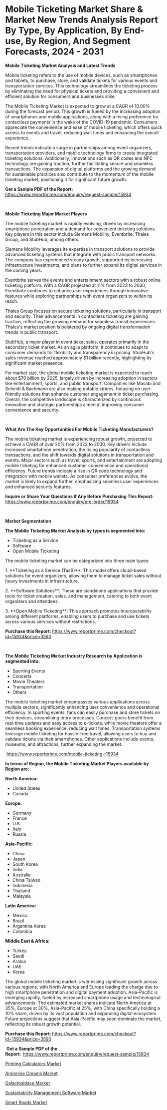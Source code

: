 <p><h1>Mobile Ticketing Market Share & Market New Trends Analysis Report By Type, By Application, By End-use, By Region, And Segment Forecasts, 2024 - 2031</h1></p><p><strong>Mobile Ticketing Market Analysis and Latest Trends</strong></p>
<p><p>Mobile ticketing refers to the use of mobile devices, such as smartphones and tablets, to purchase, store, and validate tickets for various events and transportation services. This technology streamlines the ticketing process by eliminating the need for physical tickets and providing a convenient and efficient solution for consumers and businesses alike.</p><p>The Mobile Ticketing Market is expected to grow at a CAGR of 10.00% during the forecast period. This growth is fueled by the increasing adoption of smartphones and mobile applications, along with a rising preference for contactless payments in the wake of the COVID-19 pandemic. Consumers appreciate the convenience and ease of mobile ticketing, which offers quick access to events and travel, reducing wait times and enhancing the overall experience.</p><p>Recent trends indicate a surge in partnerships among event organizers, transportation providers, and mobile technology firms to create integrated ticketing solutions. Additionally, innovations such as QR codes and NFC technology are gaining traction, further facilitating secure and seamless transactions. The expansion of digital platforms and the growing demand for sustainable practices also contribute to the momentum of the mobile ticketing market, positioning it for significant future growth.</p></p>
<p><strong>Get a Sample PDF of the Report:&nbsp;</strong> <a href="https://www.reportprime.com/enquiry/request-sample/15934?utm_campaign=1159&utm_medium=2&utm_source=Github&utm_content=ia&utm_term=16112024&utm_id=mobile-ticketing">https://www.reportprime.com/enquiry/request-sample/15934</a></p>
<p>&nbsp;</p>
<p><strong>Mobile Ticketing Major Market Players</strong></p>
<p><p>The mobile ticketing market is rapidly evolving, driven by increasing smartphone penetration and a demand for convenient ticketing solutions. Key players in this sector include Siemens Mobility, Eventbrite, Thales Group, and StubHub, among others.</p><p>Siemens Mobility leverages its expertise in transport solutions to provide advanced ticketing systems that integrate with public transport networks. The company has experienced steady growth, supported by increasing infrastructure investments, and plans to further expand its digital services in the coming years.</p><p>Eventbrite serves the events and entertainment sectors with a robust online ticketing platform. With a CAGR projected at 11% from 2023 to 2030, Eventbrite continues to enhance user experiences through innovative features while exploring partnerships with event organizers to widen its reach.</p><p>Thales Group focuses on secure ticketing solutions, particularly in transport and security. Their advancements in contactless ticketing are gaining traction, reflecting the growing demand for seamless transit experiences. Thales's market position is bolstered by ongoing digital transformation trends in public transport.</p><p>StubHub, a major player in event ticket sales, operates primarily in the secondary ticket market. As an agile platform, it continues to adapt to consumer demands for flexibility and transparency in pricing. StubHub's sales revenue reached approximately $1 billion recently, highlighting its significant market presence.</p><p>For market size, the global mobile ticketing market is expected to reach about $70 billion by 2025, largely driven by increasing adoption in sectors like entertainment, sports, and public transport. Companies like Masabi and Scheidt & Bachmann are also making notable strides, focusing on user-friendly solutions that enhance customer engagement in ticket purchasing. Overall, the competitive landscape is characterized by continuous innovation and strategic partnerships aimed at improving consumer convenience and security.</p></p>
<p>&nbsp;</p>
<p><strong>What Are The Key Opportunities For Mobile Ticketing Manufacturers?</strong></p>
<p><p>The mobile ticketing market is experiencing robust growth, projected to achieve a CAGR of over 20% from 2023 to 2030. Key drivers include increased smartphone penetration, the rising popularity of contactless transactions, and the shift towards digital solutions in transportation and events. Major sectors such as travel, sports, and entertainment are adopting mobile ticketing for enhanced customer convenience and operational efficiency. Future trends indicate a rise in QR code technology and integration with mobile wallets. As consumer preferences evolve, the market is likely to expand further, emphasizing seamless user experiences and enhanced security features.</p></p>
<p><strong>Inquire or Share Your Questions If Any Before Purchasing This Report:</strong> <a href="https://www.reportprime.com/enquiry/pre-order/15934?utm_campaign=1159&utm_medium=2&utm_source=Github&utm_content=ia&utm_term=16112024&utm_id=mobile-ticketing">https://www.reportprime.com/enquiry/pre-order/15934</a></p>
<p>&nbsp;</p>
<p><strong>Market Segmentation</strong></p>
<p><strong>The Mobile Ticketing Market Analysis by types is segmented into:</strong></p>
<p><ul><li>Ticketing as a Service</li><li>Software</li><li>Open Mobile Ticketing</li></ul></p>
<p><p>The mobile ticketing market can be categorized into three main types: </p><p>1. **Ticketing as a Service (TaaS)**: This model offers cloud-based solutions for event organizers, allowing them to manage ticket sales without heavy investments in infrastructure.</p><p>  </p><p>2. **Software Solutions**: These are standalone applications that provide tools for ticket creation, sales, and management, catering to both event organizers and attendees.</p><p>3. **Open Mobile Ticketing**: This approach promotes interoperability among different platforms, enabling users to purchase and use tickets across various services without restrictions.</p></p>
<p><strong>Purchase this Report:&nbsp;</strong><a href="https://www.reportprime.com/checkout?id=15934&price=3590&utm_campaign=1159&utm_medium=2&utm_source=Github&utm_content=ia&utm_term=16112024&utm_id=mobile-ticketing">https://www.reportprime.com/checkout?id=15934&price=3590</a></p>
<p>&nbsp;</p>
<p><strong>The Mobile Ticketing Market Industry Research by Application is segmented into:</strong></p>
<p><ul><li>Sporting Events</li><li>Concerts</li><li>Movie Theaters</li><li>Transportation</li><li>Others</li></ul></p>
<p><p>The mobile ticketing market encompasses various applications across multiple sectors, significantly enhancing user convenience and operational efficiency. In sporting events, fans can easily purchase and store tickets on their devices, streamlining entry processes. Concert-goers benefit from real-time updates and easy access to e-tickets, while movie theaters offer a seamless booking experience, reducing wait times. Transportation systems leverage mobile ticketing for hassle-free travel, allowing users to buy and validate tickets via their smartphones. Other applications include events, museums, and attractions, further expanding the market.</p></p>
<p><a href="https://www.reportprime.com/mobile-ticketing-r15934?utm_campaign=1159&utm_medium=2&utm_source=Github&utm_content=ia&utm_term=16112024&utm_id=mobile-ticketing">&nbsp;https://www.reportprime.com/mobile-ticketing-r15934</a></p>
<p><strong>In terms of Region, the Mobile Ticketing Market Players available by Region are:</strong></p>
<p>
    <p> <strong> North America: </strong>
        <ul>
            <li>United States</li>
            <li>Canada</li>
        </ul>
        </p> 
    <p> <strong> Europe: </strong>
        <ul>
            <li>Germany</li>
            <li>France</li>
            <li>U.K.</li>
            <li>Italy</li>
            <li>Russia</li>
        </ul>
        </p> 
    <p> <strong> Asia-Pacific: </strong>
        <ul>
            <li>China</li>
            <li>Japan</li>
            <li>South Korea</li>
            <li>India</li>
            <li>Australia</li>
            <li>China Taiwan</li>
            <li>Indonesia</li>
            <li>Thailand</li>
            <li>Malaysia</li>
        </ul>
        </p> 
    <p> <strong> Latin America: </strong>
        <ul>
            <li>Mexico</li>
            <li>Brazil</li>
            <li>Argentina Korea</li>
            <li>Colombia</li>
        </ul>
        </p> 
    <p> <strong> Middle East & Africa: </strong>
        <ul>
            <li>Turkey</li>
            <li>Saudi</li>
            <li>Arabia</li>
            <li>UAE</li>
            <li>Korea</li>
        </ul>
    </p>
    </p>
<p><p>The global mobile ticketing market is witnessing significant growth across various regions, with North America and Europe leading the charge due to high smartphone penetration and digital payment adoption. Asia-Pacific is emerging rapidly, fueled by increased smartphone usage and technological advancements. The estimated market shares indicate North America at 35%, Europe at 30%, Asia-Pacific at 25%, with China specifically holding a 10% share, driven by its vast population and expanding digital ecosystem. Future projections suggest that Asia-Pacific may soon dominate the market, reflecting its robust growth potential.</p></p>
<p><strong>Purchase this Report: </strong><a href="https://www.reportprime.com/checkout?id=15934&price=3590&utm_campaign=1159&utm_medium=2&utm_source=Github&utm_content=ia&utm_term=16112024&utm_id=mobile-ticketing">https://www.reportprime.com/checkout?id=15934&price=3590</a></p>
<p>&nbsp;<strong>Get a Sample PDF of the Report:&nbsp;&nbsp;</strong><a href="https://www.reportprime.com/enquiry/request-sample/15934?utm_campaign=1159&utm_medium=2&utm_source=Github&utm_content=ia&utm_term=16112024&utm_id=mobile-ticketing">https://www.reportprime.com/enquiry/request-sample/15934</a></p>
<p><strong></strong></p>
<p><p><a href="https://www.linkedin.com/pulse/printing-calculators-market-ecosystem-competitive-landscape-xvhpc?utm_campaign=1159&utm_medium=2&utm_source=Github&utm_content=ia&utm_term=16112024&utm_id=mobile-ticketing">Printing Calculators Market</a></p><p><a href="https://www.linkedin.com/pulse/global-argireline-creams-103-cagr-forecast-2024-2031-flagshipin-ytc2c?utm_campaign=1159&utm_medium=2&utm_source=Github&utm_content=ia&utm_term=16112024&utm_id=mobile-ticketing">Argireline Creams Market</a></p><p><a href="https://www.linkedin.com/pulse/exploring-galactosidase-market-dynamics-revenue-analysis-nvkke?utm_campaign=1159&utm_medium=2&utm_source=Github&utm_content=ia&utm_term=16112024&utm_id=mobile-ticketing">Galactosidase Market</a></p><p><a href="https://issuu.com/reportprime-2/docs/sustainability-management-software-_acebaa978929e4?utm_campaign=1159&utm_medium=2&utm_source=Github&utm_content=ia&utm_term=16112024&utm_id=mobile-ticketing">Sustainability Management Software Market</a></p><p><a href="https://issuu.com/reportprime-2/docs/smart-roads-market-size-2030.pptx_d604c425457d9f?utm_campaign=1159&utm_medium=2&utm_source=Github&utm_content=ia&utm_term=16112024&utm_id=mobile-ticketing">Smart Roads Market</a></p></p>